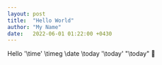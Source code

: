 ```yaml
---
layout: post
title:  "Hello World"
author: "My Name"
date:   2022-06-01 01:22:00 +0430
---
```

Hello
'\time'
\timeg
\date
\today
'\today'
"\today"
🥇
